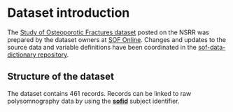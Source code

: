 # Dataset introduction

The [Study of Osteoporotic Fractures dataset](:files_path:/datasets) posted on the NSRR was prepared by the dataset owners at [SOF Online](http://sof.ucsf.edu/). Changes and updates to the source data and variable definitions have been coordinated in the [sof-data-dictionary repository](https://github.com/sleepepi/sof-data-dictionary).

## Structure of the dataset

The dataset contains 461 records. Records can be linked to raw polysomnography data by using the **[sofid](https://www.sleepdata.org/datasets/sof/variables/sofid)** subject identifier.
